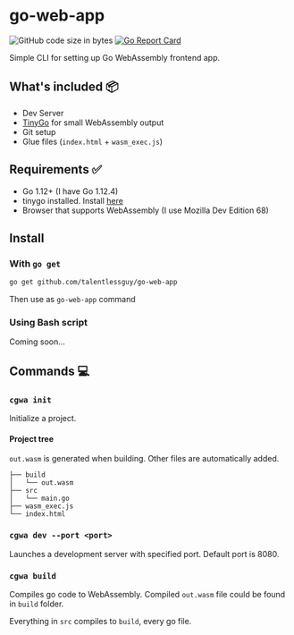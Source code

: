 # go-web-app

![GitHub code size in bytes](https://img.shields.io/github/languages/code-size/talentlessguy/create-go-web-app.svg?style=flat-square)
[![Go Report Card](https://goreportcard.com/badge/github.com/talentlessguy/create-go-web-app?style=flat-square)](https://goreportcard.com/report/github.com/talentlessguy/create-go-web-app)

Simple CLI for setting up Go WebAssembly frontend app.

## What's included 📦

* Dev Server
* [TinyGo](https://tinygo.org) for small WebAssembly output
* Git setup
* Glue files (`index.html` + `wasm_exec.js`)

## Requirements ✅

* Go 1.12+ (I have Go 1.12.4)
* tinygo installed. Install [here](https://tinygo.org/getting-started)
* Browser that supports WebAssembly (I use Mozilla Dev Edition 68)

## Install

### With `go get`

```sh
go get github.com/talentlessguy/go-web-app
```

Then use as `go-web-app` command

### Using Bash script

Coming soon...

## Commands 💻

### `cgwa init`

Initialize a project.

#### Project tree

`out.wasm` is generated when building. Other files are automatically added.

```text
├── build
│   └── out.wasm
├── src
│   └── main.go
├── wasm_exec.js
└── index.html
```

### `cgwa dev --port <port>`

Launches a development server with specified port. Default port is 8080.

### `cgwa build`

Compiles go code to WebAssembly. Compiled `out.wasm` file could be found in `build` folder.

Everything in `src` compiles to `build`, every go file.
